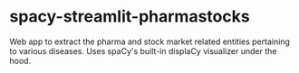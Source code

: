 # spacy-streamlit-pharmastocks
Web app to extract the pharma and stock market related entities pertaining to various diseases. Uses spaCy's built-in displaCy visualizer under the hood.
